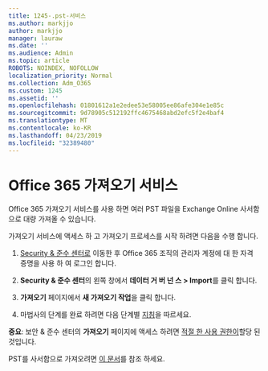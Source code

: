 ```yaml
---
title: 1245-.pst-서비스
ms.author: markjjo
author: markjjo
manager: lauraw
ms.date: ''
ms.audience: Admin
ms.topic: article
ROBOTS: NOINDEX, NOFOLLOW
localization_priority: Normal
ms.collection: Adm_O365
ms.custom: 1245
ms.assetid: ''
ms.openlocfilehash: 01801612a1e2edee53e58005ee86afe304e1e85c
ms.sourcegitcommit: 9d78905c512192ffc4675468abd2efc5f2e4baf4
ms.translationtype: MT
ms.contentlocale: ko-KR
ms.lasthandoff: 04/23/2019
ms.locfileid: "32389480"
---
```

# <a name="office-365-import-service"></a>Office 365 가져오기 서비스 

Office 365 가져오기 서비스를 사용 하면 여러 PST 파일을 Exchange Online 사서함으로 대량 가져올 수 있습니다. 

가져오기 서비스에 액세스 하 고 가져오기 프로세스를 시작 하려면 다음을 수행 합니다.

1. [Security & 준수 센터로](https://protection.office.com) 이동한 후 Office 365 조직의 관리자 계정에 대 한 자격 증명을 사용 하 여 로그인 합니다.

2. **Security & 준수 센터**의 왼쪽 창에서 **데이터 거 버 넌 스 > Import**를 클릭 합니다.

3. **가져오기** 페이지에서 **새 가져오기 작업**을 클릭 합니다. 

4. 마법사의 단계를 완료 하려면 다음 단계별 [지침](https://docs.microsoft.com/office365/securitycompliance/use-network-upload-to-import-pst-files)을 따르세요.

**중요**: 보안 & 준수 센터의 **가져오기** 페이지에 액세스 하려면 [적절 한 사용 권한이](https://docs.microsoft.com/office365/securitycompliance/use-network-upload-to-import-pst-files#before-you-begin)할당 된 것입니다. 

PST를 사서함으로 가져오려면 [이 문서](https://support.office.com/article/import-email-contacts-and-calendar-from-an-outlook-pst-file-431a8e9a-f99f-4d5f-ae48-ded54b3440ac)를 참조 하세요.
